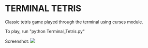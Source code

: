 <h1>TERMINAL TETRIS</h1>

Classic tetris game played through the terminal using curses module.

To play, run "python Terminal_Tetris.py"

Screenshot:
<img src="tpeoples2/Terminal-Tetris/raw/master/img/tetris_screenshot.png"></img>
